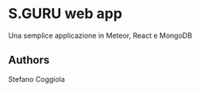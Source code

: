 # S.GURU web app

Una semplice applicazione in Meteor, React e MongoDB

## Authors

Stefano Coggiola
